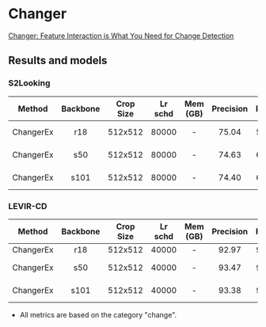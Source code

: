 # Changer

[Changer: Feature Interaction is What You Need for Change Detection](https://arxiv.org/abs/2209.08290)


## Results and models

### S2Looking

|  Method   | Backbone | Crop Size | Lr schd | Mem (GB) | Precision | Recall | F1-Score |  IoU  |                            config                            |                           download                           |
| :-------: | :------: | :-------: | :-----: | :------: | :-------: | :----: | :------: | :---: | :----------------------------------------------------------: | :----------------------------------------------------------: |
| ChangerEx |   r18    |  512x512  |  80000  |    -     |   75.04   | 59.35  |  66.28   | 49.57 | [config](https://github.com/likyoo/open-cd/blob/main/configs/changer/changer_r18_512x512_80k_s2looking.py) | [model](https://drive.google.com/file/d/1yR-ORxgj7Hjm-J83Htv0rQiNc6w8x1Gs/view?usp=sharing) \| [log](https://drive.google.com/file/d/1JWGh_N7GqSi9kodbK_MhRhYON7suJG7u/view?usp=sharing) |
| ChangerEx |   s50    |  512x512  |  80000  |    -     |   74.63   | 61.08  |  67.18   | 50.58 | [config](https://github.com/likyoo/open-cd/blob/main/configs/changer/changer_s50_512x512_80k_s2looking.py) | [model](https://drive.google.com/file/d/1JLZ95FJD32zpTAT3BBvy4YnzFuaC_wXF/view?usp=sharing) \| [log](https://drive.google.com/file/d/1XpMIyVbrFZOVxeMWk3pGIOz6X92UDvzz/view?usp=sharing) |
| ChangerEx |   s101   |  512x512  |  80000  |    -     |   74.40   | 61.95  |  67.61   | 51.07 | [config](https://github.com/likyoo/open-cd/blob/main/configs/changer/changer_s101_512x512_80k_s2looking.py) | [model](https://drive.google.com/file/d/1PevW2rQZILEmPyW6YRxu3D33-GkT1YJ7/view?usp=sharing) \| [log](https://drive.google.com/file/d/1bIaxr-bbKSEyCHg6mo05zoKOm8rXARps/view?usp=sharing) |



### LEVIR-CD

|  Method   | Backbone | Crop Size | Lr schd | Mem (GB) | Precision | Recall | F1-Score |  IoU  |                            config                            |                           download                           |
| :-------: | :------: | :-------: | :-----: | :------: | :-------: | :----: | :------: | :---: | :----------------------------------------------------------: | :----------------------------------------------------------: |
| ChangerEx |   r18    |  512x512  |  40000  |    -     |   92.97   | 90.61  |  91.77   | 84.80 | [config](https://github.com/likyoo/open-cd/blob/main/configs/changer/changer_r18_512x512_40k_levircd.py) |                      lost​ :confounded:                       |
| ChangerEx |   s50    |  512x512  |  40000  |    -     |   93.47   | 90.95  |  92.19   | 85.51 | [config](https://github.com/likyoo/open-cd/blob/main/configs/changer/changer_s50_512x512_40k_levircd.py) | [model](https://drive.google.com/file/d/1rnQjWrMShB2bHOjMqARyhGn0p-nQFiaB/view?usp=sharing) \| [log](https://drive.google.com/file/d/1sRyKvVBJghjPRjq4cqt_qYdSbxxJIIsj/view?usp=sharing) |
| ChangerEx |   s101   |  512x512  |  40000  |    -     |   93.38   | 91.31  |  92.33   | 85.76 | [config](https://github.com/likyoo/open-cd/blob/main/configs/changer/changer_s101_512x512_40k_levircd.py) | [model](https://drive.google.com/file/d/128FVQL-93oN5lUMGuqDcmPU-80RiXBhn/view?usp=sharing) \| [log](https://drive.google.com/file/d/18qcXeyC6rq-l04vS5I5n3VAhh0HsCxFF/view?usp=sharing) |


- All metrics are based on the category "change".